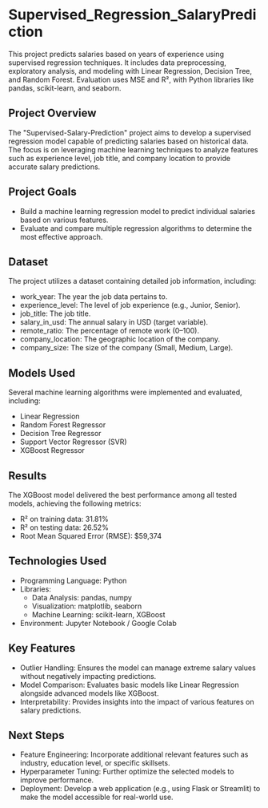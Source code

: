 # Supervised_Regression_SalaryPrediction
This project predicts salaries based on years of experience using supervised regression techniques. It includes data preprocessing, exploratory analysis, and modeling with Linear Regression, Decision Tree, and Random Forest. Evaluation uses MSE and R², with Python libraries like pandas, scikit-learn, and seaborn.

## Project Overview
The "Supervised-Salary-Prediction" project aims to develop a supervised regression model capable of predicting salaries based on historical data. The focus is on leveraging machine learning techniques to analyze features such as experience level, job title, and company location to provide accurate salary predictions.

## Project Goals
- Build a machine learning regression model to predict individual salaries based on various features.
- Evaluate and compare multiple regression algorithms to determine the most effective approach.

## Dataset
The project utilizes a dataset containing detailed job information, including:
- work_year: The year the job data pertains to.
- experience_level: The level of job experience (e.g., Junior, Senior).
- job_title: The job title.
- salary_in_usd: The annual salary in USD (target variable).
- remote_ratio: The percentage of remote work (0–100).
- company_location: The geographic location of the company.
- company_size: The size of the company (Small, Medium, Large).

## Models Used
Several machine learning algorithms were implemented and evaluated, including:
- Linear Regression
- Random Forest Regressor
- Decision Tree Regressor
- Support Vector Regressor (SVR)
- XGBoost Regressor

## Results
The XGBoost model delivered the best performance among all tested models, achieving the following metrics:
- R² on training data: 31.81%
- R² on testing data: 26.52%
- Root Mean Squared Error (RMSE): $59,374

## Technologies Used
- Programming Language: Python
- Libraries:
  - Data Analysis: pandas, numpy
  - Visualization: matplotlib, seaborn
  - Machine Learning: scikit-learn, XGBoost
- Environment: Jupyter Notebook / Google Colab

## Key Features
- Outlier Handling: Ensures the model can manage extreme salary values without negatively impacting predictions.
- Model Comparison: Evaluates basic models like Linear Regression alongside advanced models like XGBoost.
- Interpretability: Provides insights into the impact of various features on salary predictions.

## Next Steps
- Feature Engineering: Incorporate additional relevant features such as industry, education level, or specific skillsets.
- Hyperparameter Tuning: Further optimize the selected models to improve performance.
- Deployment: Develop a web application (e.g., using Flask or Streamlit) to make the model accessible for real-world use.
